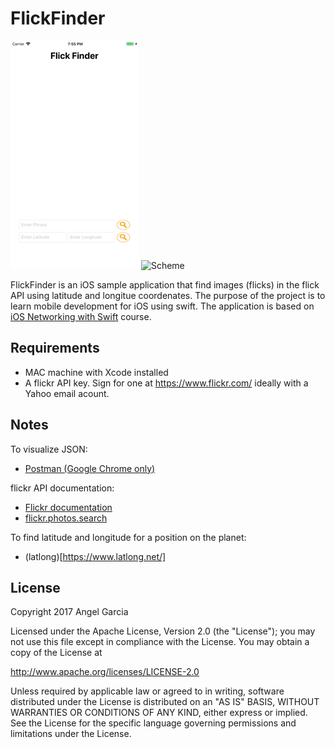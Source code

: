 # FlickFinder


![Scheme](/screenshots/SimulatorScreenShot-iPhone8Plus-2017-11-24at19.55.56.png)
![Scheme](/screenshots/SimulatorScreenShot-iPhone8Plus-2017-11-23at14.00.11x.png)


FlickFinder is an iOS sample application that find images (flicks) in the flick API using latitude and longitue coordenates.
The purpose of the project is to learn mobile development for iOS using swift.
The application is based on [iOS Networking with Swift](https://www.udacity.com/course/ios-networking-with-swift--ud421) course.


## Requirements
- MAC machine with Xcode installed
- A flickr API key.  Sign for one at https://www.flickr.com/  ideally with a Yahoo email acount.


## Notes
To visualize JSON:
- [Postman (Google Chrome only)](https://www.getpostman.com/)

flickr API documentation:
- [Flickr documentation](https://www.flickr.com/services/api/)
- [flickr.photos.search](https://www.flickr.com/services/api/flickr.photos.search.html)

To find latitude and longitude for a position on the planet:
- (latlong)[https://www.latlong.net/]


## License

Copyright 2017 Angel Garcia

Licensed under the Apache License, Version 2.0 (the "License"); you may not use this file except in compliance with the License. You may obtain a copy of the License at

http://www.apache.org/licenses/LICENSE-2.0

Unless required by applicable law or agreed to in writing, software distributed under the License is distributed on an "AS IS" BASIS, WITHOUT WARRANTIES OR CONDITIONS OF ANY KIND, either express or implied. See the License for the specific language governing permissions and limitations under the License.

